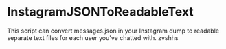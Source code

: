 # InstagramJSONToReadableText
This script can convert messages.json in your Instagram dump to readable separate text files for each user you've chatted with.
zvshhs
